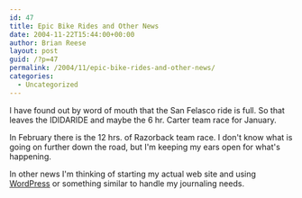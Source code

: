 ```yaml
---
id: 47
title: Epic Bike Rides and Other News
date: 2004-11-22T15:44:00+00:00
author: Brian Reese
layout: post
guid: /?p=47
permalink: /2004/11/epic-bike-rides-and-other-news/
categories:
  - Uncategorized
---
```

I have found out by word of mouth that the San Felasco ride is full. So that leaves the IDIDARIDE and maybe the 6 hr. Carter team race for January.

In February there is the 12 hrs. of Razorback team race. I don&apos;t know what is going on further down the road, but I&apos;m keeping my ears open for what&apos;s happening.

In other news I&apos;m thinking of starting my actual web site and using <a href="wordpress.org">WordPress</a> or something similar to handle my journaling needs.